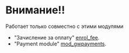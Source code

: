 # Внимание!!
Работает только совместно с этими модулями
+ "Зачисление за оплату" [enrol_fee](https://github.com/Snickser/moodle-enrol_fee/tree/dev).
+ "Payment module" [mod_gwpayments](https://github.com/Snickser/moodle-mod_gwpayments/tree/dev).
